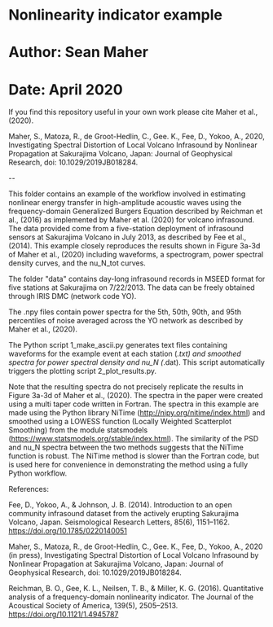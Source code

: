 # Nonlinearity indicator example
# Author: Sean Maher
# Date: April 2020

If you find this repository useful in your own work please cite Maher et 
al., (2020).

Maher, S., Matoza, R., de Groot-Hedlin, C., Gee. K., Fee, D., Yokoo, A., 2020, 
Investigating Spectral Distortion of Local Volcano Infrasound by Nonlinear Propagation at 
Sakurajima Volcano, Japan: Journal of Geophysical Research, doi: 10.1029/2019JB018284.

--

This folder contains an example of the workflow involved in estimating nonlinear energy
transfer in high-amplitude acoustic waves using the frequency-domain Generalized Burgers 
Equation described by Reichman et al., (2016) as implemented by Maher et al. (2020) for 
volcano infrasound. The data provided come from a five-station deployment of infrasound 
sensors at Sakurajima Volcano in July 2013, as described by Fee et al., (2014). This 
example closely reproduces the results shown in Figure 3a-3d of Maher et al., (2020) 
including waveforms, a spectrogram, power spectral density curves, and the nu_N_tot curves. 

The folder "data" contains day-long infrasound records in MSEED format for five stations
at Sakurajima on 7/22/2013. The data can be freely obtained through IRIS DMC (network code 
YO).

The .npy files contain power spectra for the 5th, 50th, 90th, and 95th percentiles of noise 
averaged across the YO network as described by Maher et al., (2020).

The Python script 1_make_ascii.py generates text files containing waveforms for the example
event at each station (*.txt) and smoothed spectra for power spectral density and nu_N 
(*.dat). This script automatically triggers the plotting script 2_plot_results.py. 

Note that the resulting spectra do not precisely replicate the results in Figure 3a-3d of 
Maher et al., (2020). The spectra in the paper were created using a multi taper code written 
in Fortran. The spectra in this example are made using the Python library NiTime 
(http://nipy.org/nitime/index.html) and smoothed using a LOWESS function (Locally Weighted 
Scatterplot Smoothing) from the module statsmodels 
(https://www.statsmodels.org/stable/index.html). The similarity of the PSD and nu_N
spectra between the two methods suggests that the NiTime function is robust. The NiTime method
is slower than the Fortran code, but is used here for convenience in demonstrating the method 
using a fully Python workflow.



References:

Fee, D., Yokoo, A., & Johnson, J. B. (2014). Introduction to an open community infrasound dataset 
from the actively erupting Sakurajima Volcano, Japan. Seismological Research Letters, 85(6), 
1151–1162. https://doi.org/10.1785/0220140051

Maher, S., Matoza, R., de Groot-Hedlin, C., Gee. K., Fee, D., Yokoo, A., 2020 (in press), 
Investigating Spectral Distortion of Local Volcano Infrasound by Nonlinear Propagation at 
Sakurajima Volcano, Japan: Journal of Geophysical Research, doi: 10.1029/2019JB018284.

Reichman, B. O., Gee, K. L., Neilsen, T. B., & Miller, K. G. (2016). Quantitative analysis of a 
frequency-domain nonlinearity indicator. The Journal of the Acoustical Society of America, 139(5), 
2505–2513. https://doi.org/10.1121/1.4945787
